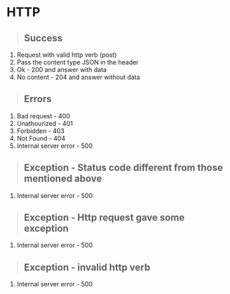 # HTTP

> ## Success
1. Request with valid http verb (post)
2. Pass the content type JSON in the header
3. Ok - 200 and answer with data
4. No content - 204 and answer without data

> ## Errors
1. Bad request - 400
2. Unathourized - 401
3. Forbidden - 403
4. Not Found - 404
5. Internal server error - 500

> ## Exception - Status code different from those mentioned above
1. Internal server error - 500

> ## Exception - Http request gave some exception
1. Internal server error - 500

> ## Exception - invalid http verb
1. Internal server error - 500